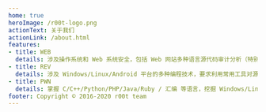 ```yaml
---
home: true
heroImage: /r00t-logo.png
actionText: 关于我们 
actionLink: /about.html
features:
- title: WEB
  details: 涉及操作系统和 Web 系统安全，包括 Web 网站多种语言源代码审计分析（特别是 PHP）、数据库管理和 SQL 操作、Web 漏洞挖掘和利用（如 SQL 注入和 XSS）、服务器提权、编写代码补丁并修复网站漏洞等安全技能。 
- title: REV
  details: 涉及 Windows/Linux/Android 平台的多种编程技术，要求利用常用工具对源代码及二进制文件进行逆向分析，掌握 Android 移动应用 APK 文件的逆向分析，掌握加解密、内核编程、算法、反调试和代码混淆技术。
- title: PWN
  details: 掌握 C/C++/Python/PHP/Java/Ruby / 汇编 等语言，挖掘 Windows/Linux（x86/x86＿64 平台）二进制程序漏洞，掌握缓冲区溢出和格式化字符串攻击，编写并利用 shellcode。 
footer: Copyright © 2016-2020 r00t team 
---
```

